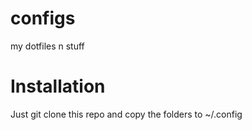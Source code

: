 # configs
my dotfiles n stuff

# Installation
Just git clone this repo and copy the folders to ~/.config
